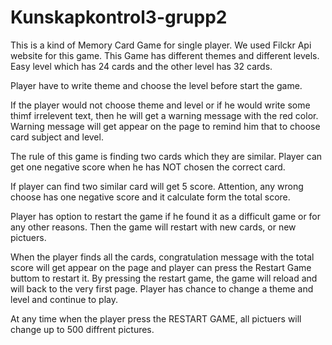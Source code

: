 # Kunskapkontrol3-grupp2

This is a kind of Memory Card Game for single player.  We used  Filckr Api website for this game. This Game has different themes and different levels. Easy level which has 24 cards and the other level has 32 cards. 

Player have to write theme and choose the level before start the game.  

If the player would not choose theme and level or if he would write some thimf irrelevent text, then he will get a warning message with the red color. Warning message will get appear on the page to remind him that to choose card subject and level.  

The rule of this game is finding two cards which they are similar. Player can get one negative score when he has NOT chosen the correct card.  

If player can find two similar card will get 5 score. Attention, any wrong choose has one negative score and it calculate form the total score.   

Player has option to restart the game if he found it as a difficult game or for any other reasons. Then the game will restart with new cards, or new pictuers.  

When the player finds all the cards, congratulation message with the total score will get appear on the page and player can press the Restart Game buttom to restart it. By pressing the restart game, the game will reload and will back to the very first page. Player has chance to change a theme and level and continue to play. 

At any time when the player press the RESTART GAME, all pictuers will change up to 500 diffrent pictures. 